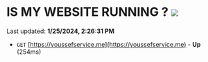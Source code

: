 # IS MY WEBSITE RUNNING ? [![](https://img.shields.io/static/v1?label=Sponsor&message=%E2%9D%A4&logo=GitHub&color=%23fe8e86)](https://github.com/sponsors/<username>)

Last updated: **1/25/2024, 2:26:31 PM**

- `GET` [https://youssefservice.me](https://youssefservice.me) - **Up** (254ms)
